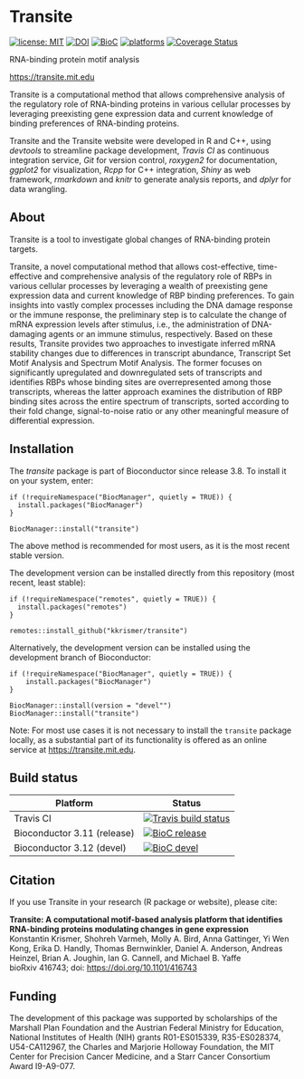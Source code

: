# Transite

[![license: MIT](https://img.shields.io/badge/license-MIT-blue.svg)](https://opensource.org/licenses/MIT)  [![DOI](https://img.shields.io/badge/DOI-10.1101%2F416743-blue.svg)](https://doi.org/10.1101/416743) [![BioC](https://img.shields.io/badge/BioC-1.6.0-brightgreen.svg)](https://doi.org/doi:10.18129/B9.bioc.transite) [![platforms](https://bioconductor.org/shields/availability/3.11/transite.svg)](https://bioconductor.org/packages/release/bioc/html/transite.html#archives) [![Coverage Status](https://coveralls.io/repos/github/kkrismer/transite/badge.svg?branch=master)](https://coveralls.io/github/kkrismer/transite?branch=master)

RNA-binding protein motif analysis

https://transite.mit.edu

Transite is a computational method that allows comprehensive analysis of the regulatory role of RNA-binding proteins in various cellular processes by leveraging preexisting gene expression data and current knowledge of binding preferences of RNA-binding proteins.

Transite and the Transite website were developed in R and C++, using *devtools* to streamline package development, *Travis CI* as continuous integration service, *Git* for version control, *roxygen2* for documentation, *ggplot2* for visualization, *Rcpp* for C++ integration, *Shiny* as web framework, *rmarkdown* and *knitr* to generate analysis reports, and *dplyr* for data wrangling.

## About

Transite is a tool to investigate global changes of RNA-binding protein targets.

Transite, a novel computational method that allows cost-effective, time-effective and comprehensive analysis of the regulatory role of RBPs in various cellular processes by leveraging a wealth of preexisting gene expression data and current knowledge of RBP binding preferences. To gain insights into vastly complex processes including the DNA damage response or the immune response, the preliminary step is to calculate the change of mRNA expression levels after stimulus, i.e., the administration of DNA-damaging agents or an immune stimulus, respectively. Based on these results, Transite provides two approaches to investigate inferred mRNA stability changes due to differences in transcript abundance, Transcript Set Motif Analysis and Spectrum Motif Analysis. The former focuses on significantly upregulated and downregulated sets of transcripts and identifies RBPs whose binding sites are overrepresented among those transcripts, whereas the latter approach examines the distribution of RBP binding sites across the entire spectrum of transcripts, sorted according to their fold change, signal-to-noise ratio or any other meaningful measure of differential expression.

## Installation

The *transite* package is part of Bioconductor since release 3.8. To install it on your system, enter:

```
if (!requireNamespace("BiocManager", quietly = TRUE)) {
  install.packages("BiocManager")
}

BiocManager::install("transite")
```

The above method is recommended for most users, as it is the most recent stable version.

The development version can be installed directly from this repository (most recent, least stable):

```
if (!requireNamespace("remotes", quietly = TRUE)) {
  install.packages("remotes")
}

remotes::install_github("kkrismer/transite")
```

Alternatively, the development version can be installed using the development branch of Bioconductor:

```
if (!requireNamespace("BiocManager", quietly = TRUE)) {
    install.packages("BiocManager")
}

BiocManager::install(version = "devel"")
BiocManager::install("transite")
```
Note: For most use cases it is not necessary to install the `transite` package locally, as a substantial part of its functionality is offered as an online service at https://transite.mit.edu.

## Build status

| Platform | Status |
|------|------|
| Travis CI | [![Travis build status](https://travis-ci.org/kkrismer/transite.svg?branch=master)](https://travis-ci.org/kkrismer/transite) |
| Bioconductor 3.11 (release) | [![BioC release](https://bioconductor.org/shields/build/release/bioc/transite.svg)](http://bioconductor.org/checkResults/release/bioc-LATEST/transite/) |
| Bioconductor 3.12 (devel) | [![BioC devel](https://bioconductor.org/shields/build/devel/bioc/transite.svg)](http://bioconductor.org/checkResults/devel/bioc-LATEST/transite/) |

## Citation

If you use Transite in your research (R package or website), please cite:

**Transite: A computational motif-based analysis platform that identifies RNA-binding proteins modulating changes in gene expression**  
Konstantin Krismer, Shohreh Varmeh, Molly A. Bird, Anna Gattinger, Yi Wen Kong, Erika D. Handly, Thomas Bernwinkler, Daniel A. Anderson, Andreas Heinzel, Brian A. Joughin, Ian G. Cannell, and Michael B. Yaffe  
bioRxiv 416743; doi: https://doi.org/10.1101/416743

## Funding

The development of this package was supported by scholarships of the Marshall Plan Foundation and the Austrian Federal Ministry for Education, National Institutes of Health (NIH) grants R01-ES015339, R35-ES028374, U54-CA112967, the Charles and Marjorie Holloway Foundation, the MIT Center for Precision Cancer Medicine, and a Starr Cancer Consortium Award I9-A9-077.
